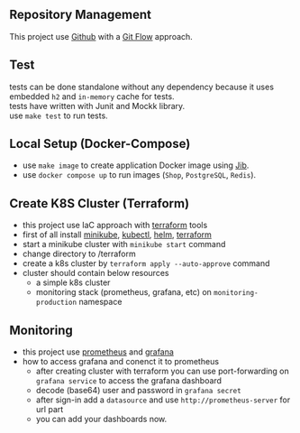 ## Repository Management
This project use [Github](https://github.com) with a
[Git Flow](https://www.atlassian.com/git/tutorials/comparing-workflows/gitflow-workflow)
approach.

## Test
tests can be done standalone without any dependency because it uses embedded `h2` and `in-memory` cache for tests.
<br>
tests have written with Junit and Mockk library.
<br>
use `make test` to run tests.

## Local Setup (Docker-Compose)
- use `make image` to create application Docker image using 
[Jib](https://cloud.google.com/blog/topics/developers-practitioners/comparing-containerization-methods-buildpacks-jib-and-dockerfile).
- use `docker compose up` to run images (`Shop`, `PostgreSQL`, `Redis`).

## Create K8S Cluster (Terraform)
- this project use IaC approach with [terraform](https://www.terraform.io/) tools
- first of all install [minikube](), [kubectl](), [helm](), [terraform]()
- start a minikube cluster with `minikube start` command
- change directory to /terraform
- create a k8s cluster by `terraform apply --auto-approve` command
- cluster should contain below resources
  - a simple k8s cluster 
  - monitoring stack (prometheus, grafana, etc) on `monitoring-production` namespace
## Monitoring
- this project use [prometheus]() and [grafana]()
- how to access grafana and conenct it to prometheus
  - after creating cluster with terraform you can use port-forwarding on `grafana service` to access the grafana dashboard
  - decode (base64) user and password in `grafana secret`
  - after sign-in add a `datasource` and use `http://prometheus-server` for url part
  - you can add your dashboards now.